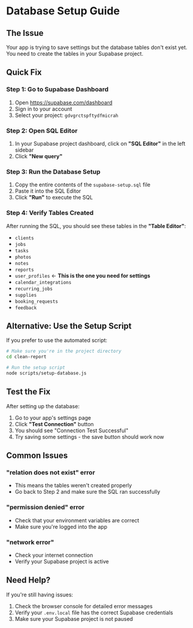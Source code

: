 # Database Setup Guide

## The Issue
Your app is trying to save settings but the database tables don't exist yet. You need to create the tables in your Supabase project.

## Quick Fix

### Step 1: Go to Supabase Dashboard
1. Open https://supabase.com/dashboard
2. Sign in to your account
3. Select your project: `gdvgrctspftydfmicrah`

### Step 2: Open SQL Editor
1. In your Supabase project dashboard, click on **"SQL Editor"** in the left sidebar
2. Click **"New query"**

### Step 3: Run the Database Setup
1. Copy the entire contents of the `supabase-setup.sql` file
2. Paste it into the SQL Editor
3. Click **"Run"** to execute the SQL

### Step 4: Verify Tables Created
After running the SQL, you should see these tables in the **"Table Editor"**:
- `clients`
- `jobs`
- `tasks`
- `photos`
- `notes`
- `reports`
- `user_profiles` ← **This is the one you need for settings**
- `calendar_integrations`
- `recurring_jobs`
- `supplies`
- `booking_requests`
- `feedback`

## Alternative: Use the Setup Script

If you prefer to use the automated script:

```bash
# Make sure you're in the project directory
cd clean-report

# Run the setup script
node scripts/setup-database.js
```

## Test the Fix

After setting up the database:

1. Go to your app's settings page
2. Click **"Test Connection"** button
3. You should see "Connection Test Successful"
4. Try saving some settings - the save button should work now

## Common Issues

### "relation does not exist" error
- This means the tables weren't created properly
- Go back to Step 2 and make sure the SQL ran successfully

### "permission denied" error
- Check that your environment variables are correct
- Make sure you're logged into the app

### "network error"
- Check your internet connection
- Verify your Supabase project is active

## Need Help?

If you're still having issues:
1. Check the browser console for detailed error messages
2. Verify your `.env.local` file has the correct Supabase credentials
3. Make sure your Supabase project is not paused 